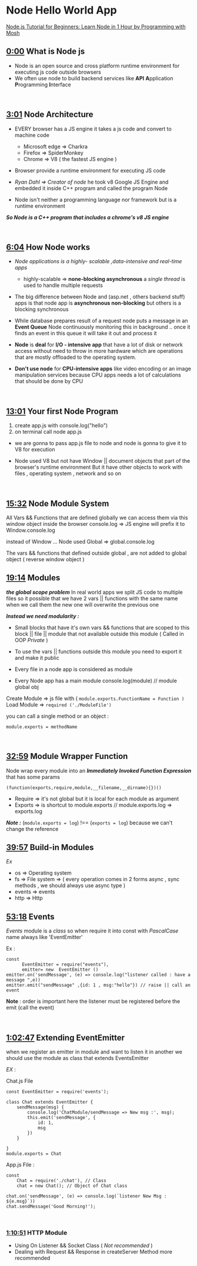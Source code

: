 
# Node Hello World App
[Node.js Tutorial for Beginners: Learn Node in 1 Hour  by Programming with Mosh ](https://www.youtube.com/watch?v=TlB_eWDSMt4)

## [0:00](https://youtu.be/TlB_eWDSMt4) What is Node js
- Node is an open source and cross platform runtime environment for executing js code outside browsers 
- We often use node to build backend services like **API** **A**pplication **P**rogramming **I**nterface 

<br>

## [3:01](https://youtu.be/TlB_eWDSMt4?t=181) Node Architecture

- EVERY browser has a JS engine  it takes a js code  and convert to machine code
  - Microsoft edge =>  Charkra 
  - Firefox  => SpiderMonkey 
  - Chrome => V8 ( the fastest  JS engine )

- Browser provide a runtime environment for executing  JS code 

- *Ryan Dahl => Creator of node* 
   he took v8  Google JS  Engine  and embedded it inside C++ program and called the program Node 
 - Node isn't neither  a programming language nor framework but is a runtime environment  

***So Node is a C++  program that includes a chrome's v8 JS engine***
 
<br/>

## [6:04](https://youtu.be/TlB_eWDSMt4?t=364) How Node works 

- *Node applications is a highly- scalable ,data-intensive and real-time apps*

  -  highly-scalable => **none-blocking asynchronous**
a *single thread*  is used to handle multiple requests 

- The big difference between Node and (asp.net  , others backend stuff) apps  is that node app is **asynchronous  non-blocking** but others is a blocking synchronous 

- While database prepares result of a request  node puts a message in an **Event Queue** 
Node continuously monitoring this in background .. once it finds an event in this queue it will take it out and process it 

- **Node** is **deal** for **I/O - intensive app** that have a lot of disk or network access without need to throw in more hardware which are operations that are mostly offloaded to the operating system.
- **Don't use node** for **CPU-intensive apps** like video encoding or an image manipulation services  because CPU apps needs a lot of calculations that should be done by CPU 

<br/>

## [13:01](https://youtu.be/TlB_eWDSMt4?t=781) Your first Node Program 
1. create app.js with console.log("hello") 
2. on terminal call node app.js 

- we are gonna to pass app.js file to node and node is gonna to give it to V8 for execution

- Node used V8 but not have Window || document  objects that  part of the browser's  runtime environment 
But it have other objects to  work with files , operating system , network and so on


<br/>

## [15:32](https://youtu.be/TlB_eWDSMt4?t=925) Node Module System


All Vars && Functions that are defined globally we can access them via this window object  inside the browser
console.log => JS engine will prefix it to Window.console.log 

instead of Window ...  Node used Global => global.console.log 

The vars && functions that defined outside  global , are not added to global object ( reverse  window object )

## [19:14](https://youtu.be/TlB_eWDSMt4?t=1154) Modules

***the global scope problem*** 
In real world apps we split JS code to multiple files so it possible that we have 2 vars || functions with the same name 
when we call them the new one will overwrite the previous one

***Instead we need modularity :***
 - Small blocks that have it's own vars && functions that are scoped to this block || file || module  that not available outside this module ( Called in OOP *Private* )

- To use the vars || functions outside this module you need to export it and make it public
- Every file in a node app is considered as module
- Every Node app has a main module console.log(module) // module global obj

Create Module => js file with  ( `module.exports.FunctionName = Function )`
Load Module  => `required ('./ModuleFile')`

you can call a single method or an object :

    module.exports = methodName

<br/>

## [32:59](https://youtu.be/TlB_eWDSMt4?t=1979) Module Wrapper Function

Node wrap every module into an  ***Immediately Invoked Function Expression*** that has some params 

    (function(exports,require,module,__filename,__dirname){})()

 - Require => it's not global but it is local for each module as argument 
- Exports => is shortcut to module.exports  //  module.exports.log => exports.log

***Note :*** (`module.exports = log`)  !== (`exports = log`) because we can't change the reference


## [39:57](https://youtu.be/TlB_eWDSMt4?t=2397) Build-in Modules
*Ex*
 - os => Operating system
 - fs => File system => ( every operation comes in 2 forms async , sync
   methods , we should  always use async type  )
 - events => events
 - http => Http

## [53:18](https://youtu.be/TlB_eWDSMt4?t=3198) Events 
 *Events* module is a *class*  so when require it into const with *PascalCase*  name always like 'EventEmitter'
 
 Ex :
  

    const 
	      EventEmitter = require("events"),
	      emitter= new  EventEmitter ()
    emitter.on('sendMessage', (e) => console.log("listener called : have a message ",e)) 
    emitter.emit("sendMessage" ,{id: 1 , msg:"hello"}) // raise || call an event 

**Note** : order is important here  the listener must be registered before the emit (call the event) 

<br/>

## [1:02:47](https://youtu.be/TlB_eWDSMt4?t=3767) Extending EventEmitter

when we register an emitter in module and want to listen it in another 
we should use the module as class  that extends EventsEmitter 

*EX* :

Chat.js  File

	const EventEmitter = require('events');
	
    class Chat extends EventEmitter {
        sendMessage(msg) {
            console.log('ChatModule/sendMessage => New msg :', msg);
            this.emit('sendMessage', {
                id: 1,
                msg
            })
        }

    }
    module.exports = Chat

App.js  File : 
	

    const 
        Chat = require('./chat'), // Class
        chat = new Chat(); // Object of Chat class
    
    chat.on('sendMessage', (e) => console.log(`listener New Msg : ${e.msg}`))
    chat.sendMessage('Good Morning!');
<br>

### [1:10:51](https://youtu.be/TlB_eWDSMt4?t=4251) HTTP Module

- Using On Listener &&  Socket Class ( *Not recommended* ) 
- Dealing with Request
 && Response in createServer Method  more recommended 
